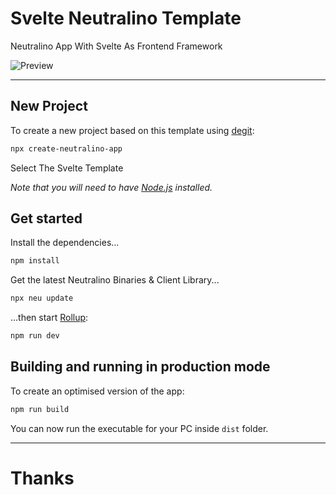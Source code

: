 # Svelte Neutralino Template
Neutralino App With Svelte As Frontend Framework

![Preview](https://user-images.githubusercontent.com/75035219/150705941-9062fad9-223b-43d4-95a2-910cc9ba54b0.png)

---
## New Project

To create a new project based on this template using [degit](https://github.com/Rich-Harris/degit):

```bash
npx create-neutralino-app
```

Select The Svelte Template

*Note that you will need to have [Node.js](https://nodejs.org) installed.*


## Get started

Install the dependencies...

```bash
npm install
```

Get the latest Neutralino Binaries & Client Library...

```bash
npx neu update
```

...then start [Rollup](https://rollupjs.org/):

```bash
npm run dev
```

## Building and running in production mode

To create an optimised version of the app:

```bash
npm run build
```

You can now run the executable for your PC inside `dist` folder.

---
# Thanks
